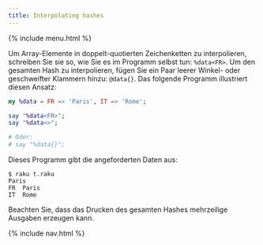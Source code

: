 ```yaml
---
title: Interpolating hashes
---
```


{% include menu.html %}

Um Array-Elemente in doppelt-quotierten Zeichenketten zu interpolieren, schreiben Sie sie so, wie Sie es im Programm selbst tun: `%data<FR>`. Um den gesamten Hash zu interpolieren, fügen Sie ein Paar leerer Winkel- oder geschweifter Klammern hinzu: `@data{}`. Das folgende Programm illustriert diesen Ansatz:

```raku
my %data = FR => 'Paris', IT => 'Rome';

say "%data<FR>";
say "%data<>";

# Oder:
# say "%data{}";
```

Dieses Programm gibt die angeforderten Daten aus:

```console
$ raku t.raku
Paris
FR	Paris
IT	Rome
```

Beachten Sie, dass das Drucken des gesamten Hashes mehrzeilige Ausgaben erzeugen kann.

{% include nav.html %}